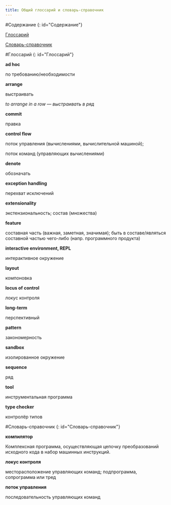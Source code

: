 ```yaml
---
title: Общий глоссарий и словарь-справочник
---
```


#Содержание
{: id="Содержание"}

[Глоссарий](#Глоссарий)

[Словарь-справочник](#Словарь-справочник)

#Глоссарий
{: id="Глоссарий"}

**ad hoc**

по требованию/необходимости

**arrange**

выстраивать

_to arrange in a row — выстраивать в ряд_

**commit**

правка

**control flow**

поток управления (вычислениями, вычислительной машиной);

поток команд (управляющих вычислениями)

**denote**

обозначать

**exception handling**

перехват исключений

**extensionality**

экстензиональность; состав (множества)

**feature**

составная часть (важная, заметная, значимая); быть в составе/являться составной частью чего-либо (напр. программного продукта)

**interactive environment, REPL**

интерактивное окружение

**layout**

компоновка

**locus of control**

локус контроля

**long-term**

перспективный

**pattern**

закономерность

**sandbox**

изолированное окружение

**sequence**

ряд

**tool**

инструментальная программа

**type checker**

контролёр типов

#Словарь-справочник
{: id="Словарь-справочник"}

**компилятор**

Комплексная программа, осуществляющая цепочку преобразований исходного кода в набор машинных инструкций.

**локус контроля**

месторасположение управляющих команд; подпрограмма, сопрограмма или тред

**поток управления**

последовательность управляющих команд
